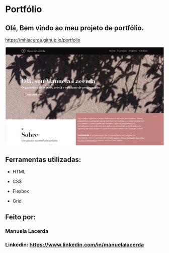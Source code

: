 # Portfólio 

## Olá, Bem vindo ao meu projeto de portfólio.
https://mhlacerda.github.io/portfolio

<img src="/images/site.jpg">

## Ferramentas utilizadas:

* HTML

* CSS

* Flexbox

* Grid

## Feito por:

### Manuela Lacerda

### Linkedin: https://www.linkedin.com/in/manuelalacerda


